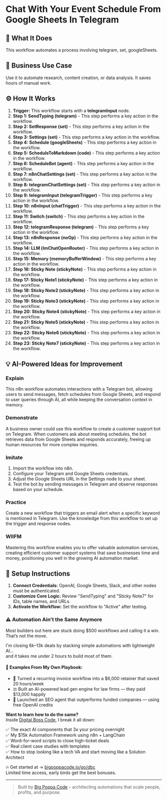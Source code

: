 # Chat With Your Event Schedule From Google Sheets In Telegram

## 🚀 What It Does
This workflow automates a process involving telegram, set, googleSheets.

## 💼 Business Use Case
Use it to automate research, content creation, or data analysis. It saves hours of manual work.

## ⚙️ How It Works
1.  **Trigger:** This workflow starts with a **telegramInput** node.
2. **Step 1: SendTyping (telegram)** - This step performs a key action in the workflow.
3. **Step 2: SetResponse (set)** - This step performs a key action in the workflow.
4. **Step 3: Settings (set)** - This step performs a key action in the workflow.
5. **Step 4: Schedule (googleSheets)** - This step performs a key action in the workflow.
6. **Step 5: ScheduleToMarkdown (code)** - This step performs a key action in the workflow.
7. **Step 6: ScheduleBot (agent)** - This step performs a key action in the workflow.
8. **Step 7: n8nChatSettings (set)** - This step performs a key action in the workflow.
9. **Step 8: telegramChatSettings (set)** - This step performs a key action in the workflow.
10. **Step 9: telegramInput (telegramTrigger)** - This step performs a key action in the workflow.
11. **Step 10: n8nInput (chatTrigger)** - This step performs a key action in the workflow.
12. **Step 11: Switch (switch)** - This step performs a key action in the workflow.
13. **Step 12: telegramResponse (telegram)** - This step performs a key action in the workflow.
14. **Step 13: n8nResponse (noOp)** - This step performs a key action in the workflow.
15. **Step 14: LLM (lmChatOpenRouter)** - This step performs a key action in the workflow.
16. **Step 15: Memory (memoryBufferWindow)** - This step performs a key action in the workflow.
17. **Step 16: Sticky Note (stickyNote)** - This step performs a key action in the workflow.
18. **Step 17: Sticky Note1 (stickyNote)** - This step performs a key action in the workflow.
19. **Step 18: Sticky Note2 (stickyNote)** - This step performs a key action in the workflow.
20. **Step 19: Sticky Note3 (stickyNote)** - This step performs a key action in the workflow.
21. **Step 20: Sticky Note4 (stickyNote)** - This step performs a key action in the workflow.
22. **Step 21: Sticky Note5 (stickyNote)** - This step performs a key action in the workflow.
23. **Step 22: Sticky Note6 (stickyNote)** - This step performs a key action in the workflow.
24. **Step 23: Sticky Note7 (stickyNote)** - This step performs a key action in the workflow.

## 💡 AI-Powered Ideas for Improvement
### Explain
This n8n workflow automates interactions with a Telegram bot, allowing users to send messages, fetch schedules from Google Sheets, and respond to user queries through AI, all while keeping the conversation context in memory.

### Demonstrate
A business owner could use this workflow to create a customer support bot on Telegram. When customers ask about meeting schedules, the bot retrieves data from Google Sheets and responds accurately, freeing up human resources for more complex inquiries.

### Imitate
1. Import the workflow into n8n.
2. Configure your Telegram and Google Sheets credentials.
3. Adjust the Google Sheets URL in the Settings node to your sheet.
4. Test the bot by sending messages in Telegram and observe responses based on your schedule.

### Practice
Create a new workflow that triggers an email alert when a specific keyword is mentioned in Telegram. Use the knowledge from this workflow to set up the trigger and response nodes.

### WIIFM
Mastering this workflow enables you to offer valuable automation services, creating efficient customer support systems that save businesses time and money, positioning you well in the growing AI automation market.

## 🔧 Setup Instructions
1. **Connect Credentials:** OpenAI, Google Sheets, Slack, and other nodes must be authenticated.
2. **Customize Core Logic:** Review "SendTyping" and "Sticky Note7" for IDs, table names, and URLs.
3. **Activate the Workflow:** Set the workflow to "Active" after testing.

### ⚠️ Automation Ain’t the Same Anymore

Most builders out here are stuck doing $500 workflows and calling it a win.  
That’s not the move.  

I'm closing $6k–$13k deals by stacking simple automations with lightweight AI...  
and it takes me under 2 hours to build most of them.

#### 🧠 Examples From My Own Playbook:
- 🔁 Turned a recurring invoice workflow into a $6,000 retainer that saved 20 hours/week  
- ⚖️ Built an AI-powered lead gen engine for law firms — they paid $13,000 happily  
- 🚀 Launched an SEO agent that outperforms funded companies — using free OpenAI credits  

**Want to learn how to do the same?**  
Inside [Digital Boss Code](https://bigpoppacode.io/go/dbc), I break it all down:

✅ The exact AI components that 3x your pricing overnight  
✅ My $15k Automation Framework using n8n + LangChain  
✅ Word-for-word scripts to close high-ticket deals  
✅ Real client case studies with templates  
✅ How to stop looking like a tech VA and start moving like a Solution Architect  

🔥 Get started at → [bigpoppacode.io/go/dbc](https://bigpoppacode.io/go/dbc)  
Limited time access, early birds get the best bonuses.

---
> Built by [Big Poppa Code](https://bigpoppacode.io) – architecting automations that scale people, profits, and purpose.
